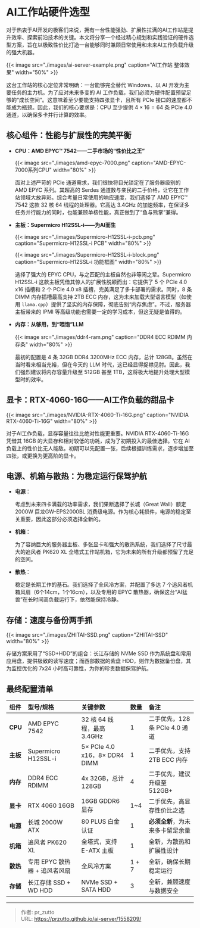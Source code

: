 # AI工作站硬件选型


对于热衷于AI开发的极客们来说，拥有一台性能强劲、扩展性拉满的AI工作站是提升效率、探索前沿技术的关键。本文将分享一个经过精心规划和实践验证的硬件选型方案，旨在以极致性价比打造一台能够同时兼顾日常使用和未来AI工作负载升级的强大机器。

<!--more-->
{{< image src="./images/ai-server-example.png" caption="AI工作站 整体效果" width="50%" >}}


这台工作站的核心定位非常明确：一台能够完全替代 Windows、以 AI 开发为主要任务的主力机。为了应对未来多变的 AI 工作负载，我们必须为硬件配置预留足够的“成长空间”。这意味着至少要能支持四张显卡，且所有 PCIe 接口的速度都不能成为瓶颈。因此，我们的核心要求是：CPU 至少提供 $4 \times 16 = 64$ 条 PCIe 4.0 通道，以确保多卡并行计算的效率。

## **核心组件：性能与扩展性的完美平衡**

* **CPU：AMD EPYC™ 7542——二手市场的“性价比之王”**

    {{< image src="./images/amd-epyc-7000.png" caption="AMD-EPYC-7000系列CPU" width="80%" >}}

    面对上述严苛的 PCIe 通道需求，我们很快将目光锁定在了服务器级别的 AMD EPYC 系列。其超高的 Serdes 通道数与亲民的二手价格，让它在工作站领域大放异彩。综合考量日常使用的响应速度，我们选择了 AMD EPYC™ 7542 这款 32 核 64 线程的处理器。它高达 3.4GHz 的加速频率，在保证多任务并行能力的同时，也能兼顾单核性能，真正做到了“鱼与熊掌”兼得。

* **主板：Supermicro H12SSL-i——为AI而生**

    {{< image src="./images/Supermicro-H12SSL-i-pcb.png" caption="Supermicro-H12SSL-i PCB" width="80%" >}}

    {{< image src="./images/Supermicro-H12SSL-i-block.png" caption="Supermicro-H12SSL-i 功能框图" width="80%" >}}

    选择了强大的 EPYC CPU，与之匹配的主板自然也非等闲之辈。Supermicro H12SSL-i 这款主板凭借其惊人的扩展性脱颖而出：它提供了 5 个 PCIe 4.0 x16 插槽和 2 个 PCIe 4.0 x8 插槽，完美满足了多卡部署的需求。同时，8 条 DIMM 内存插槽最高支持 2TB ECC 内存，这为未来加载大型语言模型（如使用 `llama.cpp`）提供了坚实的内存保障，彻底告别“内存焦虑”。不过，服务器主板带来的 IPMI 等高级功能也需要一定的学习成本，但这无疑是值得的。

* **内存：从够用，到“喂饱”LLM**

    {{< image src="./images/ddr4-ram.png" caption="DDR4 ECC RDIMM 内存条" width="80%" >}}

    最初的配置是 4 条 32GB DDR4 3200MHz ECC 内存，总计 128GB。虽然在当时看来相当充裕，但在今天的 LLM 时代，这已经显得捉襟见肘。因此，我们强烈建议将内存容量升级至 512GB 甚至 1TB，这将极大地提升处理大型模型时的效率。

## **显卡：RTX-4060-16G——AI工作负载的甜品卡**

{{< image src="./images/NVIDIA-RTX-4060-Ti-16G.png" caption="NVIDIA RTX-4060-Ti-16G" width="80%" >}}

对于AI工作负载，显存容量往往比绝对性能更重要。NVIDIA RTX-4060-Ti-16G 凭借其 16GB 的大显存和相对较低的功耗，成为了初期投入的最佳选择。它在 AI 负载上的性价比无人能敌。初期可以先配置一张，后续根据训练需求，逐步增加至四张，或更换为更高阶的显卡。

## **电源、机箱与散热：为稳定运行保驾护航**

* **电源**：

    考虑到未来四卡满载的功率需求，我们果断选择了长城（Great Wall）额定2000W 巨龙GW-EPS2000BL 消费级电源。作为核心耗损件，电源的稳定至关重要，因此这部分必须选择全新的。

* **机箱**：

    为了容纳巨大的服务器主板、多张显卡和强大的散热系统，我们选择了尺寸最大的追风者 PK620 XL 全塔式工作站机箱，它为未来的所有升级都预留了充足的空间。

* **散热**：

    稳定是长期工作的基石。我们选择了全风冷方案，并配置了多达 7 个追风者机箱风扇（6个14cm，1个16cm），以及专用的 EPYC 散热器，确保这台“AI猛兽”在长时间高负载运行下，依然能保持冷静。

## **存储：速度与备份两手抓**

{{< image src="./images/ZHITAI-SSD.png" caption="ZHITAI-SSD" width="80%" >}}

存储方案采用了“SSD+HDD”的组合：长江存储的 NVMe SSD 作为系统盘和常用应用盘，提供极致的读写速度；而西部数据的紫盘 HDD，则作为数据备份盘，其为监控优化的 7x24 小时高可靠性，为你的珍贵数据保驾护航。

## **最终配置清单**

| **组件** | **型号/规格** | **关键参数** | **数量** | **备注** |
| :--- | :--- | :--- | :--- | :--- |
| **CPU** | AMD EPYC 7542 | 32 核 64 线程，最高 3.4GHz | 1 | 二手优先，128 条 PCIe 4.0 通道 |
| **主板** | Supermicro H12SSL-i | 5× PCIe 4.0 x16，8× DDR4 DIMM | 1 | 二手优先，支持 2TB ECC 内存 |
| **内存** | DDR4 ECC RDIMM | 4x 32GB，总计 128GB | 4 | 二手优先，建议升级至 512GB+ |
| **显卡** | RTX 4060 16GB | 16GB GDDR6 显存 | 1~4 | 二手优先，高显存性价比之选 |
| **电源** | 长城 2000W ATX | 80 PLUS 白金认证 | 1 | **必须全新**，为未来多卡留足余量 |
| **机箱** | 追风者 PK620 XL | 全塔式，支持 E-ATX 主板 | 1 | 全新，为散热和扩展性设计 |
| **散热** | 专用 EPYC 散热器 + 追风者风扇 | 全风冷方案 | 1 + 7 | 全新，确保长期稳定运行 |
| **存储** | 长江存储 SSD + WD HDD | NVMe SSD + SATA HDD | 3 | 全新，兼顾速度与数据安全 |


---

> 作者: pr_zutto  
> URL: https://przutto.github.io/ai-server/1558209/  


